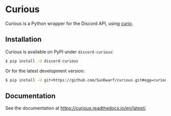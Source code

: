 # Curious

Curious is a Python wrapper for the Discord API, using 
[curio](https://github.com/dabeaz/curio).

## Installation

Curious is available on PyPI under `discord-curious`:

```bash
$ pip install -U discord-curious
```

Or for the latest development version:

```bash
$ pip install -U git+https://github.com/SunDwarf/curious.git#egg=curious
```

## Documentation

See the documentation at https://curious.readthedocs.io/en/latest/.
